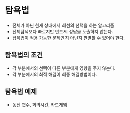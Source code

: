 # 탐욕법
- 전체가 아닌 현재 상태에서 최선의 선택을 하는 알고리즘
- 전체탐색보다 빠르지만 반드시 정답을 도출하지 않는다.
- 탑욕법이 적용 가능한 문제인지 아닌지 판별할 수 있어야 한다.

## 탐욕법의 조건
- 각 부분에서의 선택이 다른 부분에게 영향을 주지 않는다.
- 각 부분에서의 최적 해결이 최종 해결방법이다.

## 탐욕법 예제
- 동전 갯수, 회의시간, 카드게임


